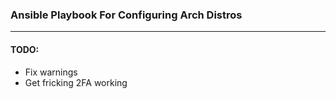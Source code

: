 ### Ansible Playbook For Configuring Arch Distros
---

#### TODO:
* Fix warnings
* Get fricking 2FA working

